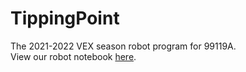 # TippingPoint
The 2021-2022 VEX season robot program for 99119A.
<br>
View our robot notebook [here](https://docs.google.com/presentation/d/1QhHRYdEkQesZXhHzps6afF-ubVMFv_uAt4SZt_EghWQ/edit?usp=sharing).
